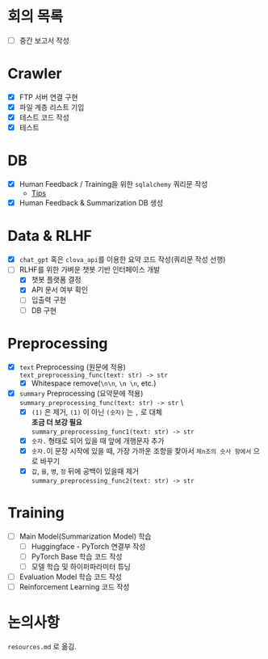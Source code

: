 # 회의 목록
- [ ] 중간 보고서 작성

# Crawler
- [x] FTP 서버 연결 구현
- [x] 파일 계층 리스트 기입
- [x] 테스트 코드 작성
- [x] 테스트

# DB
- [x] Human Feedback / Training을 위한 `sqlalchemy` 쿼리문 작성
    - [Tips](https://soogoonsoogoonpythonists.github.io/sqlalchemy-for-pythonist/tutorial/)
- [x] Human Feedback & Summarization DB 생성

# Data & RLHF
- [x] `chat_gpt` 혹은 `clova_api`를 이용한 요약 코드 작성(쿼리문 작성 선행)
- [ ] RLHF를 위한 가벼운 챗봇 기반 인터페이스 개발
    - [x] 챗봇 플랫폼 결정
    - [x] API 문서 여부 확인
    - [ ] 입출력 구현
    - [ ] DB 구현

# Preprocessing
- [x] `text` Preprocessing (원문에 적용) \
    `text_preprocessing_func(text: str) -> str`
    - [x] Whitespace remove(`\n\n`, `\n \n`, etc.)
- [x] `summary` Preprocessing (요약문에 적용) \
    `summary_preprocessing_func(text: str) -> str` \
    - [x] `(1)` 은 제거, `(1)` 이 아닌 `(숫자)` 는 `,` 로 대체 \
        **조금 더 보강 필요** \
        `summary_preprocessing_func1(text: str) -> str`
    - [x] `숫자.` 형태로 되어 있을 때 앞에 개행문자 추가
    - [x] `숫자.`이 문장 시작에 있을 때, 가장 가까운 조항을 찾아서 `제n조의 숫사 항에서` 으로 바꾸기
    - [x] `갑`, `을`, `병`, `정` 뒤에 공백이 있을때 제거 \
        `summary_preprocessing_func2(text: str) -> str`

# Training
- [ ] Main Model(Summarization Model) 학습
    - [ ] Huggingface - PyTorch 연결부 작성
    - [ ] PyTorch Base 학습 코드 작성
    - [ ] 모델 학습 및 하이퍼파라미터 튜닝
- [ ] Evaluation Model 학습 코드 작성
- [ ] Reinforcement Learning 코드 작성

# 논의사항
`resources.md` 로 옮김.
